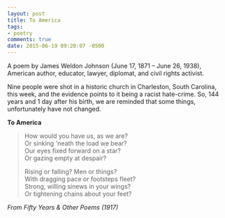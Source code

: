 ```yaml
---
layout: post
title: To America
tags:
- poetry
comments: true
date: 2015-06-19 09:20:07 -0500
---
```


A poem by James Weldon Johnson (June 17, 1871 – June 26, 1938), American author, educator, lawyer, diplomat, and civil rights activist.

Nine people were shot in a historic church in Charleston, South Carolina, this week, and the evidence points to it being a racist hate-crime. So, 144 years and 1 day after his birth, we are reminded that some things, unfortunately have not changed.

**To America**

> How would you have us, as we are?  
> Or sinking 'neath the load we bear?  
> Our eyes fixed forward on a star?  
> Or gazing empty at despair?
> 
> Rising or falling? Men or things?  
> With dragging pace or footsteps fleet?  
> Strong, willing sinews in your wings?  
> Or tightening chains about your feet?

<cite>From *Fifty Years & Other Poems* (1917)</cite>
